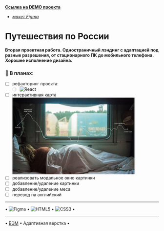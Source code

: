 **[Ссылка на DEMO проекта](https://cactys.github.io/russian-travel/)**
  - *[макет Figma](https://www.figma.com/file/5S2WSbEFL6awjVWJ0NWL8Q/Sprint-3_-Russia-_-desktop-%2B-mobile?node-id=28503%3A0)*

# Путешествия по России
**Вторая проектная работа. Одностраничный лэндинг с адаптацией под разные разрешения, от стационарного ПК до мобильного телефона. Хорошее исполнение дизайна.**

### :page_facing_up: **В планах:**
  + [ ] рефакторинг проекта:
    - [ ] ![React](https://img.shields.io/badge/react-%2320232a.svg?style=for-the-badge&logo=react&logoColor=%2361DAFB)
  + [ ] интерактивная карта  
    <img src="./images/lead-polka.jpg" width="400" alt="Ваша полка — верхняя" />
  + [ ] реализовать модальное окно картинки
  + [ ] добавление/удаление картинки
  + [ ] добавление/удаление меса
  + [ ] перевод на английский

___
• ![Figma](https://img.shields.io/badge/figma-%23F24E1E.svg?style=for-the-badge&logo=figma&logoColor=white) • ![HTML5](https://img.shields.io/badge/html5-%23E34F26.svg?style=for-the-badge&logo=html5&logoColor=white) • ![CSS3](https://img.shields.io/badge/css3-%231572B6.svg?style=for-the-badge&logo=css3&logoColor=white) •

____
• <a href="https://ru.bem.info/" target="_blank">БЭМ</a> • Адаптивная верстка •
